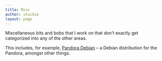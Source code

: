 ```yaml
---
title: Misc
author: stuckie
layout: page
---
```

Miscellaneous bits and bobs that I work on that don&#8217;t exactly get categorized into any of the other areas.

This includes, for example, [Pandora Debian][1] &#8211; a Debian distribution for the Pandora, amongst other things.

 [1]: /projects/misc/pandora-related/pandora-debian